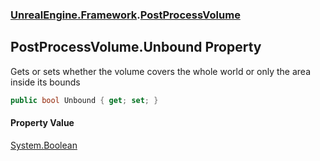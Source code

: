### [UnrealEngine.Framework](./UnrealEngine-Framework.md 'UnrealEngine.Framework').[PostProcessVolume](./UnrealEngine-Framework-PostProcessVolume.md 'UnrealEngine.Framework.PostProcessVolume')
## PostProcessVolume.Unbound Property
Gets or sets whether the volume covers the whole world or only the area inside its bounds  
```csharp
public bool Unbound { get; set; }
```
#### Property Value
[System.Boolean](https://docs.microsoft.com/en-us/dotnet/api/System.Boolean 'System.Boolean')  
